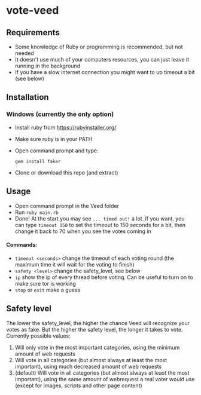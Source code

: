 # vote-veed
## Requirements
- Some knowledge of Ruby or programming is recommended, but not needed
- It doesn't use much of your computers resources, you can just leave it running in the background
- If you have a slow internet connection you might want to up timeout a bit (see below)
## Installation
### Windows (currently the only option)
- Install ruby from https://rubyinstaller.org/
- Make sure ruby is in your PATH
- Open command prompt and type:

  ```gem install faker```
- Clone or download this repo (and extract)

## Usage
- Open command prompt in the Veed folder
- Run `ruby main.rb`
- Done! At the start you may see `... timed out!` a lot. If you want, you can type `timeout 150` to set the timeout to 150 seconds for a bit, then change it back to 70 when you see the votes coming in

#### Commands:
- `timeout <seconds>` change the timeout of each voting round (the maximum time it will wait for the voting to finish)
- `safety <level>` change the safety_level, see below
- `ip` show the ip of every thread before voting. Can be useful to turn on to make sure tor is working
- `stop` or `exit` make a guess

## Safety level
The lower the safety_level, the higher the chance Veed will recognize your votes as fake.
But the higher the safety level, the longer it takes to vote.
Currently possible values:
1. Will only vote in the most important categories, using the minimum amount of web requests
2. Will vote in all categories (but almost always at least the most important), using much decreased amount of web requests
3. (default) Will vote in all categories (but almost always at least the most important), using the same amount of webrequest a real voter would use (except for images, scripts and other page content)
